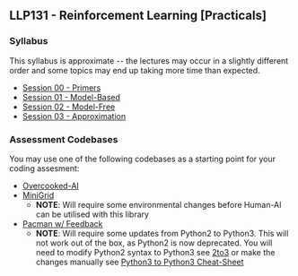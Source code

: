 ## LLP131 - Reinforcement Learning [Practicals]

### Syllabus

This syllabus is approximate -- the lectures may occur in a slightly different order and some topics may end up taking more time than expected.

- [Session 00 - Primers](./session00_primers/)
- [Session 01 - Model-Based](./session01_model_based/)
- [Session 02 - Model-Free](./session02_model_free/)
- [Session 03 - Approximation](./session03_approx/)


### Assessment Codebases

You may use one of the following codebases as a starting point for your coding assesment:

- [Overcooked-AI](https://github.com/HumanCompatibleAI/overcooked_ai)
- [MiniGrid](https://github.com/Farama-Foundation/Minigrid)
  * __NOTE__: Will require some environmental changes before Human-AI can be utilised with this library
- [Pacman w/ Feedback](https://github.com/Abhiramon/Pacman_RL_with_feedback)
  * __NOTE__: Will require some updates from Python2 to Python3. This will not work out of the box, as Python2 is now deprecated. You will need to modify Python2 syntax to Python3 see [2to3](https://docs.python.org/3/library/2to3.html) or make the changes manually see [Python3 to Python3 Cheat-Sheet](https://python-future.org/compatible_idioms.html)